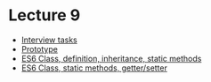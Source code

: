 <h1>
    Lecture 9
</h1>

<ul>
    <li>
        <a href="./01.md">Interview tasks</a>
    </li>
    <li>
        <a href="./02.md">Prototype</a>
    </li>
    <li>
        <a href="./03.md">ES6 Class, definition, inheritance, static methods</a>
    </li>
    <li>
        <a href="./04.md">ES6 Class, static methods, getter/setter</a>
    </li>
</ul>
